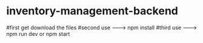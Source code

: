 # inventory-management-backend

#first get download the files
#second use ---> npm install
#third use  ---> npm run dev or npm start

